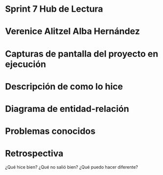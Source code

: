 # Sprint 7 Hub de Lectura

# Verenice Alitzel Alba Hernández

# Capturas de pantalla del proyecto en ejecución

# Descripción de como lo hice

# Diagrama de entidad-relación

# Problemas conocidos

# Retrospectiva
¿Qué hice bien?
¿Qué no salió bien?
¿Qué puedo hacer diferente?
